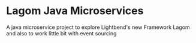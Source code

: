 # Lagom Java Microservices

A java microservice project to explore Lightbend's new Framework Lagom and also to work little bit with event sourcing 
